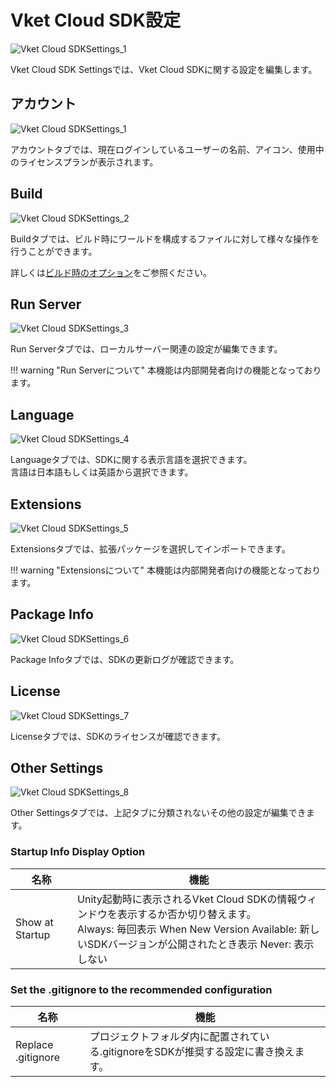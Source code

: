 # Vket Cloud SDK設定

![Vket Cloud SDKSettings_1](img/VketCloudSDKSettings_1.jpg)

Vket Cloud SDK Settingsでは、Vket Cloud SDKに関する設定を編集します。

## アカウント

![Vket Cloud SDKSettings_1](img/VketCloudSDKSettings_1.jpg)

アカウントタブでは、現在ログインしているユーザーの名前、アイコン、使用中のライセンスプランが表示されます。

## Build

![Vket Cloud SDKSettings_2](img/VketCloudSDKSettings_2.jpg)

Buildタブでは、ビルド時にワールドを構成するファイルに対して様々な操作を行うことができます。

詳しくは[ビルド時のオプション](../WorldEditingTips/BuildOptions.md)をご参照ください。

## Run Server

![Vket Cloud SDKSettings_3](img/VketCloudSDKSettings_3.jpg)

Run Serverタブでは、ローカルサーバー関連の設定が編集できます。

!!! warning "Run Serverについて"
    本機能は内部開発者向けの機能となっております。

## Language

![Vket Cloud SDKSettings_4](img/VketCloudSDKSettings_4.jpg)

Languageタブでは、SDKに関する表示言語を選択できます。<br>
言語は日本語もしくは英語から選択できます。

## Extensions

![Vket Cloud SDKSettings_5](img/VketCloudSDKSettings_5.jpg)

Extensionsタブでは、拡張パッケージを選択してインポートできます。

!!! warning "Extensionsについて"
    本機能は内部開発者向けの機能となっております。

## Package Info

![Vket Cloud SDKSettings_6](img/VketCloudSDKSettings_6.jpg)

Package Infoタブでは、SDKの更新ログが確認できます。

## License

![Vket Cloud SDKSettings_7](img/VketCloudSDKSettings_7.jpg)

Licenseタブでは、SDKのライセンスが確認できます。

## Other Settings

![Vket Cloud SDKSettings_8](img/VketCloudSDKSettings_8.jpg)

Other Settingsタブでは、上記タブに分類されないその他の設定が編集できます。

### Startup Info Display Option

| 名称 | 機能 |
| ---- | ---- |
| Show at Startup | Unity起動時に表示されるVket Cloud SDKの情報ウィンドウを表示するか否か切り替えます。<br> Always: 毎回表示 When New Version Available: 新しいSDKバージョンが公開されたとき表示 Never: 表示しない |

### Set the .gitignore to the recommended configuration

| 名称 | 機能 |
| ---- | ---- |
| Replace .gitignore | プロジェクトフォルダ内に配置されている.gitignoreをSDKが推奨する設定に書き換えます。 |
